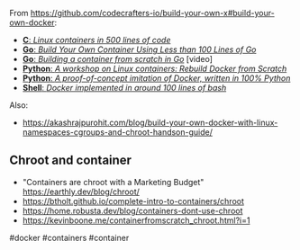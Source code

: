 From <https://github.com/codecrafters-io/build-your-own-x#build-your-own-docker>:

-   [**C**: _Linux containers in 500 lines of code_](https://blog.lizzie.io/linux-containers-in-500-loc.html)
-   [**Go**: _Build Your Own Container Using Less than 100 Lines of Go_](https://www.infoq.com/articles/build-a-container-golang)
-   [**Go**: _Building a container from scratch in Go_](https://www.youtube.com/watch?v=8fi7uSYlOdc) [video]
-   [**Python**: _A workshop on Linux containers: Rebuild Docker from Scratch_](https://github.com/Fewbytes/rubber-docker)
-   [**Python**: _A proof-of-concept imitation of Docker, written in 100% Python_](https://github.com/tonybaloney/mocker)
-   [**Shell**: _Docker implemented in around 100 lines of bash_](https://github.com/p8952/bocker)

Also:

- https://akashrajpurohit.com/blog/build-your-own-docker-with-linux-namespaces-cgroups-and-chroot-handson-guide/

## Chroot and container

- "Containers are chroot with a Marketing Budget" https://earthly.dev/blog/chroot/
- https://btholt.github.io/complete-intro-to-containers/chroot
- https://home.robusta.dev/blog/containers-dont-use-chroot
- https://kevinboone.me/containerfromscratch_chroot.html?i=1

<!-- Keywords -->
#docker #containers #container
<!-- /Keywords -->
